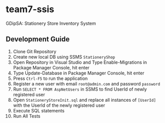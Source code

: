 # team7-ssis
GDipSA: Stationery Store Inventory System

## Development Guide

1. Clone Git Repository
2. Create new local DB using SSMS `StationeryShop`
3. Open Repository in Visual Studio and Type Enable-Migrations in Package Manager Console, hit enter
4. Type Update-Database in Package Manager Console, hit enter
5. Press `Ctrl-F5` to run the application
6. Register a new user with email `root@admin.com` and password `password`
7. Run `SELECT * FROM AspNetUsers` in SSMS to find UserId of newly registered user
8. Open `StationeryStoreInit.sql` and replace all instances of `[UserId]` with the UserId of the newly registered user
9. Execute SQL statements
10. Run All Tests